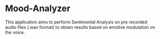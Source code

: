 # Mood-Analyzer
This application aims to perform Sentimental Analysis on pre recorded audio files (.wav format) to obtain results based on emotive modulation on the voice.
